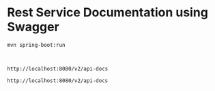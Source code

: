 # Rest Service Documentation using Swagger

    mvn spring-boot:run
    
    
    
    http://localhost:8080/v2/api-docs
    
    http://localhost:8080/v2/api-docs